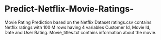 # Predict-Netflix-Movie-Ratings-
Movie Rating Prediction based on the Netflix Dataset
ratings.csv contains Netflix ratings with 100 M rows having 4 variables Customer Id, Movie Id, Date and User Rating.
Movie_titles.txt contains information about the movie.
